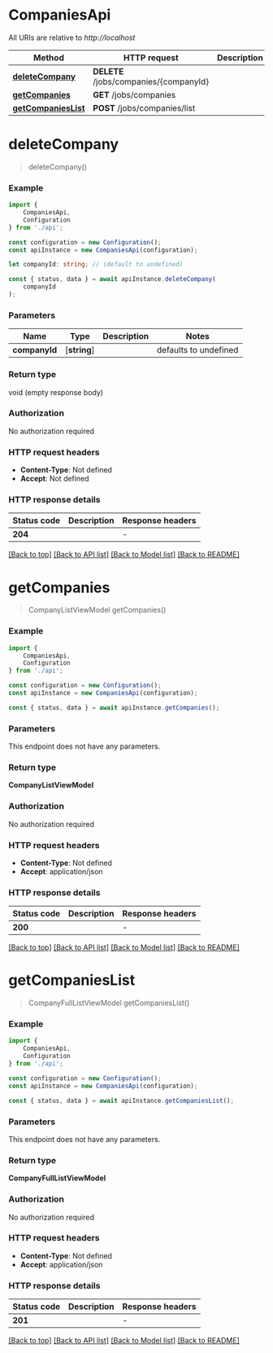# CompaniesApi

All URIs are relative to *http://localhost*

|Method | HTTP request | Description|
|------------- | ------------- | -------------|
|[**deleteCompany**](#deletecompany) | **DELETE** /jobs/companies/{companyId} | |
|[**getCompanies**](#getcompanies) | **GET** /jobs/companies | |
|[**getCompaniesList**](#getcompanieslist) | **POST** /jobs/companies/list | |

# **deleteCompany**
> deleteCompany()


### Example

```typescript
import {
    CompaniesApi,
    Configuration
} from './api';

const configuration = new Configuration();
const apiInstance = new CompaniesApi(configuration);

let companyId: string; // (default to undefined)

const { status, data } = await apiInstance.deleteCompany(
    companyId
);
```

### Parameters

|Name | Type | Description  | Notes|
|------------- | ------------- | ------------- | -------------|
| **companyId** | [**string**] |  | defaults to undefined|


### Return type

void (empty response body)

### Authorization

No authorization required

### HTTP request headers

 - **Content-Type**: Not defined
 - **Accept**: Not defined


### HTTP response details
| Status code | Description | Response headers |
|-------------|-------------|------------------|
|**204** |  |  -  |

[[Back to top]](#) [[Back to API list]](../README.md#documentation-for-api-endpoints) [[Back to Model list]](../README.md#documentation-for-models) [[Back to README]](../README.md)

# **getCompanies**
> CompanyListViewModel getCompanies()


### Example

```typescript
import {
    CompaniesApi,
    Configuration
} from './api';

const configuration = new Configuration();
const apiInstance = new CompaniesApi(configuration);

const { status, data } = await apiInstance.getCompanies();
```

### Parameters
This endpoint does not have any parameters.


### Return type

**CompanyListViewModel**

### Authorization

No authorization required

### HTTP request headers

 - **Content-Type**: Not defined
 - **Accept**: application/json


### HTTP response details
| Status code | Description | Response headers |
|-------------|-------------|------------------|
|**200** |  |  -  |

[[Back to top]](#) [[Back to API list]](../README.md#documentation-for-api-endpoints) [[Back to Model list]](../README.md#documentation-for-models) [[Back to README]](../README.md)

# **getCompaniesList**
> CompanyFullListViewModel getCompaniesList()


### Example

```typescript
import {
    CompaniesApi,
    Configuration
} from './api';

const configuration = new Configuration();
const apiInstance = new CompaniesApi(configuration);

const { status, data } = await apiInstance.getCompaniesList();
```

### Parameters
This endpoint does not have any parameters.


### Return type

**CompanyFullListViewModel**

### Authorization

No authorization required

### HTTP request headers

 - **Content-Type**: Not defined
 - **Accept**: application/json


### HTTP response details
| Status code | Description | Response headers |
|-------------|-------------|------------------|
|**201** |  |  -  |

[[Back to top]](#) [[Back to API list]](../README.md#documentation-for-api-endpoints) [[Back to Model list]](../README.md#documentation-for-models) [[Back to README]](../README.md)

